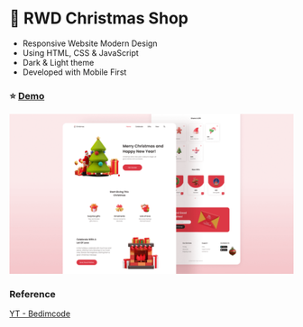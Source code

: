# :christmas_tree: RWD Christmas Shop

- Responsive Website Modern Design
- Using HTML, CSS & JavaScript
- Dark & Light theme
- Developed with Mobile First

### :star: [Demo](https://fakestandard.github.io/responsive-christmas-shop-2/)

![COVER](./preview.png)

### Reference
[YT - Bedimcode](https://www.youtube.com/watch?v=HrZSQpxfIxw)
